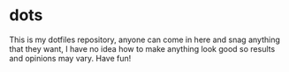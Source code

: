 # dots
This is my dotfiles repository, anyone can come in here and snag anything that they want, I have no idea how to make anything look good so results and opinions may vary.
Have fun!
